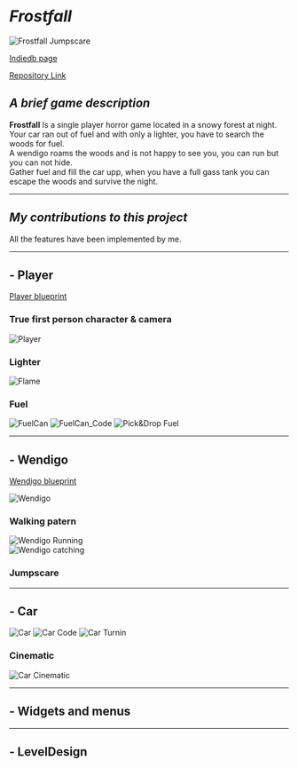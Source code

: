 # *Frostfall*

![Frostfall Jumpscare](/Frostfall/Images/Jumpscare.png)  

[Indiedb page](https://www.indiedb.com/games/frostfall)  

[Repository Link](https://github.com/Gankare/FrostfallHorrorGame)  

## *A brief game description*  

**Frostfall** Is a single player horror game located in a snowy forest at night. Your car ran out of fuel and with only a lighter, you have to search the woods for fuel.  
A wendigo roams the woods and is not happy to see you, you can run but you can not hide.  
Gather fuel and fill the car upp, when you have a full gass tank you can escape the woods and survive the night.  

---

## *My contributions to this project*

All the features have been implemented by me. 

---  

## - Player  
[Player blueprint](https://blueprintue.com/blueprint/ydhxzuci/)  
### True first person character & camera  
![Player](/Frostfall/Images/Player.png)  
### Lighter  
![Flame](/Frostfall/Images/Flame.gif)  
### Fuel  
![FuelCan](/Frostfall/Images/FuelCan.png) 
![FuelCan_Code](/Frostfall/Images/FuelCode.png) 
![Pick&Drop Fuel](/Frostfall/Images/PickUp&Drop.gif) 

---  

## - Wendigo  
[Wendigo blueprint](https://blueprintue.com/blueprint/rngndrt9/)  

![Wendigo](/Frostfall/Images/Wendigo.png)  
### Walking patern  
![Wendigo Running](/Frostfall/Images/RunningWendigo.gif)  
![Wendigo catching](/Frostfall/Images/Chased.gif)  

### Jumpscare 

---  

## - Car  
![Car](/Frostfall/Images/Car.png) 
![Car Code](/Frostfall/Images/CarCode.png) 
![Car Turnin](/Frostfall/Images/Turnin.gif) 
### Cinematic    
![Car Cinematic](/Frostfall/Images/Escape.gif) 

---  

## - Widgets and menus  


---  

## - LevelDesign   

